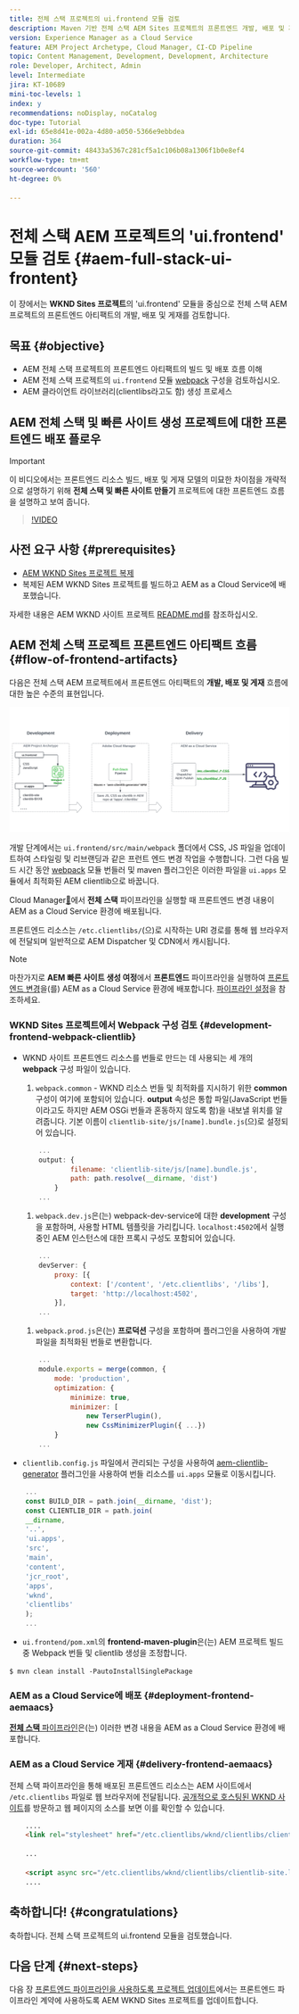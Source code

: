 ```yaml
---
title: 전체 스택 프로젝트의 ui.frontend 모듈 검토
description: Maven 기반 전체 스택 AEM Sites 프로젝트의 프론트엔드 개발, 배포 및 게재 수명 주기를 검토합니다.
version: Experience Manager as a Cloud Service
feature: AEM Project Archetype, Cloud Manager, CI-CD Pipeline
topic: Content Management, Development, Development, Architecture
role: Developer, Architect, Admin
level: Intermediate
jira: KT-10689
mini-toc-levels: 1
index: y
recommendations: noDisplay, noCatalog
doc-type: Tutorial
exl-id: 65e8d41e-002a-4d80-a050-5366e9ebbdea
duration: 364
source-git-commit: 48433a5367c281cf5a1c106b08a1306f1b0e8ef4
workflow-type: tm+mt
source-wordcount: '560'
ht-degree: 0%

---
```


# 전체 스택 AEM 프로젝트의 &#39;ui.frontend&#39; 모듈 검토 {#aem-full-stack-ui-frontent}

이 장에서는 __WKND Sites 프로젝트__&#x200B;의 &#39;ui.frontend&#39; 모듈을 중심으로 전체 스택 AEM 프로젝트의 프론트엔드 아티팩트의 개발, 배포 및 게재를 검토합니다.


## 목표 {#objective}

* AEM 전체 스택 프로젝트의 프론트엔드 아티팩트의 빌드 및 배포 흐름 이해
* AEM 전체 스택 프로젝트의 `ui.frontend` 모듈 [webpack](https://webpack.js.org/) 구성을 검토하십시오.
* AEM 클라이언트 라이브러리(clientlibs라고도 함) 생성 프로세스

## AEM 전체 스택 및 빠른 사이트 생성 프로젝트에 대한 프론트엔드 배포 플로우

>[!IMPORTANT]
>
>이 비디오에서는 프론트엔드 리소스 빌드, 배포 및 게재 모델의 미묘한 차이점을 개략적으로 설명하기 위해 **전체 스택 및 빠른 사이트 만들기** 프로젝트에 대한 프론트엔드 흐름을 설명하고 보여 줍니다.

>[!VIDEO](https://video.tv.adobe.com/v/3409344?quality=12&learn=on)

## 사전 요구 사항 {#prerequisites}


* [AEM WKND Sites 프로젝트 복제](https://github.com/adobe/aem-guides-wknd)
* 복제된 AEM WKND Sites 프로젝트를 빌드하고 AEM as a Cloud Service에 배포했습니다.

자세한 내용은 AEM WKND 사이트 프로젝트 [README.md](https://github.com/adobe/aem-guides-wknd/blob/main/README.md)를 참조하십시오.

## AEM 전체 스택 프로젝트 프론트엔드 아티팩트 흐름 {#flow-of-frontend-artifacts}

다음은 전체 스택 AEM 프로젝트에서 프론트엔드 아티팩트의 __개발, 배포 및 게재__ 흐름에 대한 높은 수준의 표현입니다.

![프론트엔드 아티팩트의 개발, 배포 및 게재](assets/Dev-Deploy-Delivery-AEM-Project.png)


개발 단계에서는 `ui.frontend/src/main/webpack` 폴더에서 CSS, JS 파일을 업데이트하여 스타일링 및 리브랜딩과 같은 프런트 엔드 변경 작업을 수행합니다. 그런 다음 빌드 시간 동안 [webpack](https://webpack.js.org/) 모듈 번들러 및 maven 플러그인은 이러한 파일을 `ui.apps` 모듈에서 최적화된 AEM clientlib으로 바꿉니다.

Cloud Manager[&#128279;](https://experienceleague.adobe.com/docs/experience-manager-cloud-service/content/implementing/using-cloud-manager/cicd-pipelines/introduction-ci-cd-pipelines.html)에서 __전체 스택__ 파이프라인을 실행할 때 프론트엔드 변경 내용이 AEM as a Cloud Service 환경에 배포됩니다.

프론트엔드 리소스는 `/etc.clientlibs/`(으)로 시작하는 URI 경로를 통해 웹 브라우저에 전달되며 일반적으로 AEM Dispatcher 및 CDN에서 캐시됩니다.


>[!NOTE]
>
> 마찬가지로 __AEM 빠른 사이트 생성 여정__&#x200B;에서 __프론트엔드__ 파이프라인을 실행하여 [프론트엔드 변경](https://experienceleague.adobe.com/docs/experience-manager-cloud-service/content/sites/administering/site-creation/quick-site/customize-theme.html)을(를) AEM as a Cloud Service 환경에 배포합니다. [파이프라인 설정](https://experienceleague.adobe.com/docs/experience-manager-cloud-service/content/sites/administering/site-creation/quick-site/pipeline-setup.html)을 참조하세요.

### WKND Sites 프로젝트에서 Webpack 구성 검토 {#development-frontend-webpack-clientlib}

* WKND 사이트 프론트엔드 리소스를 번들로 만드는 데 사용되는 세 개의 __webpack__ 구성 파일이 있습니다.

   1. `webpack.common` - WKND 리소스 번들 및 최적화를 지시하기 위한 __common__ 구성이 여기에 포함되어 있습니다. __output__ 속성은 통합 파일(JavaScript 번들이라고도 하지만 AEM OSGi 번들과 혼동하지 않도록 함)을 내보낼 위치를 알려줍니다. 기본 이름이 `clientlib-site/js/[name].bundle.js`(으)로 설정되어 있습니다.

  ```javascript
      ...
      output: {
              filename: 'clientlib-site/js/[name].bundle.js',
              path: path.resolve(__dirname, 'dist')
          }
      ...    
  ```

   1. `webpack.dev.js`은(는) webpack-dev-service에 대한 __development__ 구성을 포함하며, 사용할 HTML 템플릿을 가리킵니다. `localhost:4502`에서 실행 중인 AEM 인스턴스에 대한 프록시 구성도 포함되어 있습니다.

  ```javascript
      ...
      devServer: {
          proxy: [{
              context: ['/content', '/etc.clientlibs', '/libs'],
              target: 'http://localhost:4502',
          }],
      ...    
  ```

   1. `webpack.prod.js`은(는) __프로덕션__ 구성을 포함하며 플러그인을 사용하여 개발 파일을 최적화된 번들로 변환합니다.

  ```javascript
      ...
      module.exports = merge(common, {
          mode: 'production',
          optimization: {
              minimize: true,
              minimizer: [
                  new TerserPlugin(),
                  new CssMinimizerPlugin({ ...})
          }
      ...    
  ```


* `clientlib.config.js` 파일에서 관리되는 구성을 사용하여 [aem-clientlib-generator](https://www.npmjs.com/package/aem-clientlib-generator) 플러그인을 사용하여 번들 리소스를 `ui.apps` 모듈로 이동시킵니다.

```javascript
    ...
    const BUILD_DIR = path.join(__dirname, 'dist');
    const CLIENTLIB_DIR = path.join(
    __dirname,
    '..',
    'ui.apps',
    'src',
    'main',
    'content',
    'jcr_root',
    'apps',
    'wknd',
    'clientlibs'
    );
    ...
```

* `ui.frontend/pom.xml`의 __frontend-maven-plugin__&#x200B;은(는) AEM 프로젝트 빌드 중 Webpack 번들 및 clientlib 생성을 조정합니다.

`$ mvn clean install -PautoInstallSinglePackage`

### AEM as a Cloud Service에 배포 {#deployment-frontend-aemaacs}

[__전체 스택__ 파이프라인](https://experienceleague.adobe.com/docs/experience-manager-cloud-service/content/implementing/using-cloud-manager/cicd-pipelines/introduction-ci-cd-pipelines.html?#full-stack-pipeline)은(는) 이러한 변경 내용을 AEM as a Cloud Service 환경에 배포합니다.


### AEM as a Cloud Service 게재 {#delivery-frontend-aemaacs}

전체 스택 파이프라인을 통해 배포된 프론트엔드 리소스는 AEM 사이트에서 `/etc.clientlibs` 파일로 웹 브라우저에 전달됩니다. [공개적으로 호스팅된 WKND 사이트](https://wknd.site/content/wknd/us/en.html)를 방문하고 웹 페이지의 소스를 보면 이를 확인할 수 있습니다.

```html
    ....
    <link rel="stylesheet" href="/etc.clientlibs/wknd/clientlibs/clientlib-site.lc-181cd4102f7f49aa30eea548a7715c31-lc.min.css" type="text/css">

    ...

    <script async src="/etc.clientlibs/wknd/clientlibs/clientlib-site.lc-d4e7c03fe5c6a405a23b3ca1cc3dcd3d-lc.min.js"></script>
    ....
```

## 축하합니다! {#congratulations}

축하합니다. 전체 스택 프로젝트의 ui.frontend 모듈을 검토했습니다.

## 다음 단계 {#next-steps}

다음 장 [프론트엔드 파이프라인을 사용하도록 프로젝트 업데이트](update-project.md)에서는 프론트엔드 파이프라인 계약에 사용하도록 AEM WKND Sites 프로젝트를 업데이트합니다.

